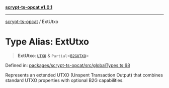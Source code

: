 [**scrypt-ts-opcat v1.0.1**](../README.md)

***

[scrypt-ts-opcat](../README.md) / ExtUtxo

# Type Alias: ExtUtxo

> **ExtUtxo**: [`UTXO`](../interfaces/UTXO.md) & `Partial`\<[`B2GUTXO`](B2GUTXO.md)\>

Defined in: [packages/scrypt-ts-opcat/src/globalTypes.ts:68](https://github.com/OPCAT-Labs/ts-tools/blob/2cea47af983eceafde930347ac310f78dee140a3/packages/scrypt-ts-opcat/src/globalTypes.ts#L68)

Represents an extended UTXO (Unspent Transaction Output) that combines standard UTXO properties
with optional B2G capabilities.

